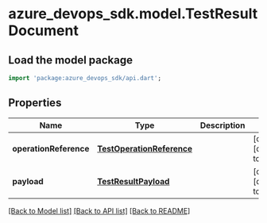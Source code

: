# azure_devops_sdk.model.TestResultDocument

## Load the model package
```dart
import 'package:azure_devops_sdk/api.dart';
```

## Properties
Name | Type | Description | Notes
------------ | ------------- | ------------- | -------------
**operationReference** | [**TestOperationReference**](TestOperationReference.md) |  | [optional] [default to null]
**payload** | [**TestResultPayload**](TestResultPayload.md) |  | [optional] [default to null]

[[Back to Model list]](../README.md#documentation-for-models) [[Back to API list]](../README.md#documentation-for-api-endpoints) [[Back to README]](../README.md)


